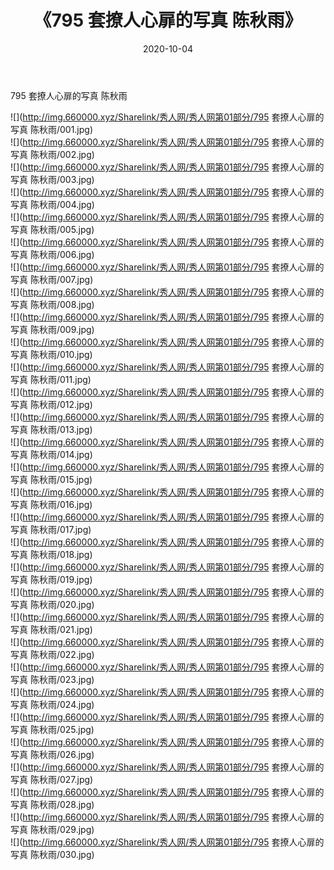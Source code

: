 ﻿---
layout: post
title:  《795 套撩人心扉的写真 陈秋雨》
date:   2020-10-04
img: http://img.660000.xyz/Sharelink/秀人网/秀人网第01部分/795 套撩人心扉的写真 陈秋雨/000.jpg
categories: [美女, 清纯, 唯美]
---

795 套撩人心扉的写真 陈秋雨

  ![](http://img.660000.xyz/Sharelink/秀人网/秀人网第01部分/795 套撩人心扉的写真 陈秋雨/001.jpg) <br> ![](http://img.660000.xyz/Sharelink/秀人网/秀人网第01部分/795 套撩人心扉的写真 陈秋雨/002.jpg) <br> ![](http://img.660000.xyz/Sharelink/秀人网/秀人网第01部分/795 套撩人心扉的写真 陈秋雨/003.jpg) <br> ![](http://img.660000.xyz/Sharelink/秀人网/秀人网第01部分/795 套撩人心扉的写真 陈秋雨/004.jpg) <br> ![](http://img.660000.xyz/Sharelink/秀人网/秀人网第01部分/795 套撩人心扉的写真 陈秋雨/005.jpg) <br> ![](http://img.660000.xyz/Sharelink/秀人网/秀人网第01部分/795 套撩人心扉的写真 陈秋雨/006.jpg) <br> ![](http://img.660000.xyz/Sharelink/秀人网/秀人网第01部分/795 套撩人心扉的写真 陈秋雨/007.jpg) <br> ![](http://img.660000.xyz/Sharelink/秀人网/秀人网第01部分/795 套撩人心扉的写真 陈秋雨/008.jpg) <br> ![](http://img.660000.xyz/Sharelink/秀人网/秀人网第01部分/795 套撩人心扉的写真 陈秋雨/009.jpg) <br> ![](http://img.660000.xyz/Sharelink/秀人网/秀人网第01部分/795 套撩人心扉的写真 陈秋雨/010.jpg) <br> ![](http://img.660000.xyz/Sharelink/秀人网/秀人网第01部分/795 套撩人心扉的写真 陈秋雨/011.jpg) <br> ![](http://img.660000.xyz/Sharelink/秀人网/秀人网第01部分/795 套撩人心扉的写真 陈秋雨/012.jpg) <br> ![](http://img.660000.xyz/Sharelink/秀人网/秀人网第01部分/795 套撩人心扉的写真 陈秋雨/013.jpg) <br> ![](http://img.660000.xyz/Sharelink/秀人网/秀人网第01部分/795 套撩人心扉的写真 陈秋雨/014.jpg) <br> ![](http://img.660000.xyz/Sharelink/秀人网/秀人网第01部分/795 套撩人心扉的写真 陈秋雨/015.jpg) <br> ![](http://img.660000.xyz/Sharelink/秀人网/秀人网第01部分/795 套撩人心扉的写真 陈秋雨/016.jpg) <br> ![](http://img.660000.xyz/Sharelink/秀人网/秀人网第01部分/795 套撩人心扉的写真 陈秋雨/017.jpg) <br> ![](http://img.660000.xyz/Sharelink/秀人网/秀人网第01部分/795 套撩人心扉的写真 陈秋雨/018.jpg) <br> ![](http://img.660000.xyz/Sharelink/秀人网/秀人网第01部分/795 套撩人心扉的写真 陈秋雨/019.jpg) <br> ![](http://img.660000.xyz/Sharelink/秀人网/秀人网第01部分/795 套撩人心扉的写真 陈秋雨/020.jpg) <br> ![](http://img.660000.xyz/Sharelink/秀人网/秀人网第01部分/795 套撩人心扉的写真 陈秋雨/021.jpg) <br> ![](http://img.660000.xyz/Sharelink/秀人网/秀人网第01部分/795 套撩人心扉的写真 陈秋雨/022.jpg) <br> ![](http://img.660000.xyz/Sharelink/秀人网/秀人网第01部分/795 套撩人心扉的写真 陈秋雨/023.jpg) <br> ![](http://img.660000.xyz/Sharelink/秀人网/秀人网第01部分/795 套撩人心扉的写真 陈秋雨/024.jpg) <br> ![](http://img.660000.xyz/Sharelink/秀人网/秀人网第01部分/795 套撩人心扉的写真 陈秋雨/025.jpg) <br> ![](http://img.660000.xyz/Sharelink/秀人网/秀人网第01部分/795 套撩人心扉的写真 陈秋雨/026.jpg) <br> ![](http://img.660000.xyz/Sharelink/秀人网/秀人网第01部分/795 套撩人心扉的写真 陈秋雨/027.jpg) <br> ![](http://img.660000.xyz/Sharelink/秀人网/秀人网第01部分/795 套撩人心扉的写真 陈秋雨/028.jpg) <br> ![](http://img.660000.xyz/Sharelink/秀人网/秀人网第01部分/795 套撩人心扉的写真 陈秋雨/029.jpg) <br> ![](http://img.660000.xyz/Sharelink/秀人网/秀人网第01部分/795 套撩人心扉的写真 陈秋雨/030.jpg) <br>